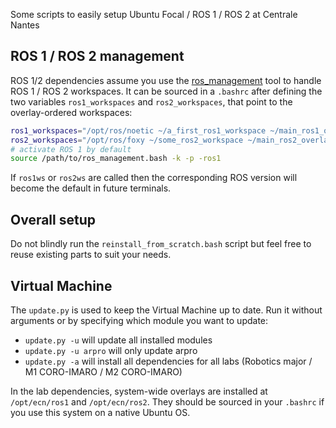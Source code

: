 Some scripts to easily setup Ubuntu Focal / ROS 1 / ROS 2 at Centrale Nantes

## ROS 1 / ROS 2 management

ROS 1/2 dependencies assume you use the [ros_management](https://github.com/oKermorgant/ros_management_tools) tool to handle ROS 1 / ROS 2 workspaces. It can be sourced in a `.bashrc` after defining the two variables `ros1_workspaces` and `ros2_workspaces`, that point to the overlay-ordered workspaces:

```bash
ros1_workspaces="/opt/ros/noetic ~/a_first_ros1_workspace ~/main_ros1_overlay"
ros2_workspaces="/opt/ros/foxy ~/some_ros2_workspace ~/main_ros2_overlay"
# activate ROS 1 by default
source /path/to/ros_management.bash -k -p -ros1
```

If `ros1ws` or `ros2ws` are called then the corresponding ROS version will become the default in future terminals.

## Overall setup

Do not blindly run the `reinstall_from_scratch.bash` script but feel free to reuse existing parts to suit your needs.


## Virtual Machine

The `update.py` is used to keep the Virtual Machine up to date. Run it without arguments or by specifying which module you want to update:
  - `update.py -u` will update all installed modules
  - `update.py -u arpro` will only update arpro
  - `update.py -a` will install all dependencies for all labs (Robotics major / M1 CORO-IMARO / M2 CORO-IMARO)

In the lab dependencies, system-wide overlays are installed at `/opt/ecn/ros1` and `/opt/ecn/ros2`. They should be sourced in your `.bashrc` if you use this system on a native Ubuntu OS.
